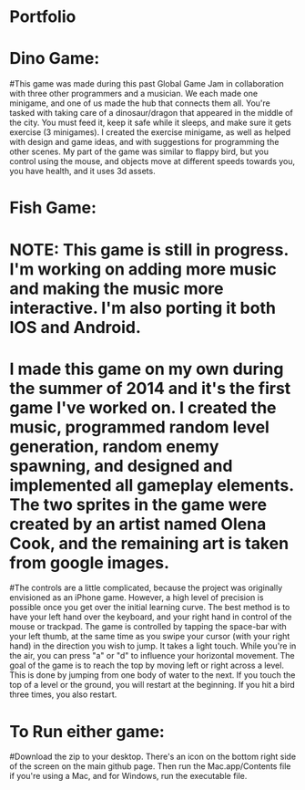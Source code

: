 # Portfolio


# Dino Game:

#This game was made during this past Global Game Jam in collaboration with three other programmers and a musician.  We each made one minigame, and one of us made the hub that connects them all.  You're tasked with taking care of a dinosaur/dragon that appeared in the middle of the city.  You must feed it, keep it safe while it sleeps, and make sure it gets exercise (3 minigames).  I created the exercise minigame, as well as helped with design and game ideas, and with suggestions for programming the other scenes.  My part of the game was similar to flappy bird, but you control using the mouse, and objects move at different speeds towards you, you have health, and it uses 3d assets.



# Fish Game:

# NOTE: This game is still in progress.  I'm working on adding more music and making the music more interactive.  I'm also porting it both IOS and Android. 

# I made this game on my own during the summer of 2014 and it's the first game I've worked on.  I created the music, programmed random level generation, random enemy spawning, and designed and implemented all gameplay elements.  The two sprites in the game were created by an artist named Olena Cook, and the remaining art is taken from google images.  
#The controls are a little complicated, because the project was originally envisioned as an iPhone game.  However, a high level of precision is possible once you get over the initial learning curve.  The best method is to have your left hand over the keyboard, and your right hand in control of the mouse or trackpad.  The game is controlled by tapping the space-bar with your left thumb, at the same time as you swipe your cursor (with your right hand) in the direction you wish to jump.  It takes a light touch.  While you're in the air, you can press "a" or "d" to influence your horizontal movement.    The goal of the game is to reach the top by moving left or right across a level.  This is done by jumping from one body of water to the next.  If you touch the top of a level or the ground, you will restart at the beginning.  If you hit a bird three times, you also restart.



# To Run either game:

#Download the zip to your desktop. There's an icon on the bottom right side of the screen on the main github page.  Then run the  Mac.app/Contents file if you're using a Mac, and for Windows, run the executable file.